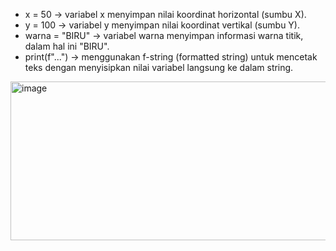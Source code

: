 - x = 50 → variabel x menyimpan nilai koordinat horizontal (sumbu X).
- y = 100 → variabel y menyimpan nilai koordinat vertikal (sumbu Y).
- warna = "BIRU" → variabel warna menyimpan informasi warna titik, dalam hal ini "BIRU".
- print(f"...") → menggunakan f-string (formatted string) untuk mencetak teks dengan menyisipkan nilai variabel langsung ke dalam string.

<img width="880" height="254" alt="image" src="https://github.com/user-attachments/assets/bc25dab9-107e-41ba-a116-bbbe1b94c9d7" />
